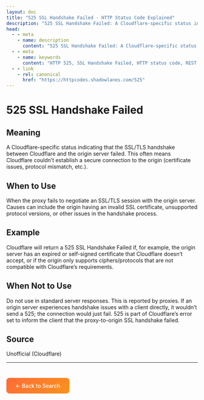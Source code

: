 ```yaml
---
layout: doc
title: "525 SSL Handshake Failed - HTTP Status Code Explained"
description: "525 SSL Handshake Failed: A Cloudflare-specific status indicating that the SSL/TLS handshake between Cloudflare and the origin server failed. This often mean..."
head:
  - - meta
    - name: description
      content: "525 SSL Handshake Failed: A Cloudflare-specific status indicating that the SSL/TLS handshake between Cloudflare and the origin server failed. This often mean..."
  - - meta
    - name: keywords
      content: "HTTP 525, SSL Handshake Failed, HTTP status code, REST API, web development"
  - - link
    - rel: canonical
      href: "https://httpcodes.shadowlanes.com/525"
---
```


# 525 SSL Handshake Failed

## Meaning

A Cloudflare-specific status indicating that the SSL/TLS handshake between Cloudflare and the origin server failed. This often means Cloudflare couldn’t establish a secure connection to the origin (certificate issues, protocol mismatch, etc.).

## When to Use

When the proxy fails to negotiate an SSL/TLS session with the origin server. Causes can include the origin having an invalid SSL certificate, unsupported protocol versions, or other issues in the handshake process.

## Example

Cloudflare will return a 525 SSL Handshake Failed if, for example, the origin server has an expired or self-signed certificate that Cloudflare doesn’t accept, or if the origin only supports ciphers/protocols that are not compatible with Cloudflare’s requirements.

## When Not to Use

Do not use in standard server responses. This is reported by proxies. If an origin server experiences handshake issues with a client directly, it wouldn’t send a 525; the connection would just fail. 525 is part of Cloudflare’s error set to inform the client that the proxy-to-origin SSL handshake failed.

## Source

Unofficial (Cloudflare)

---

<div style="margin-top: 40px;">
  <a href="/" style="display: inline-block; padding: 12px 24px; background: linear-gradient(135deg, #ff6b35, #f7931e); color: white; text-decoration: none; border-radius: 8px; font-weight: 500;">← Back to Search</a>
</div>
